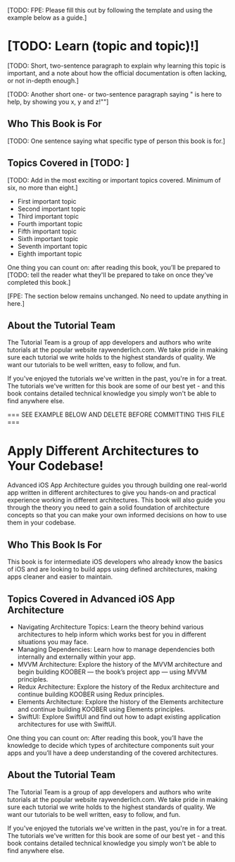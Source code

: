 [TODO: FPE: Please fill this out by following the template and using the example below as a guide.]

# [TODO: Learn (topic and topic)!]

[TODO: Short, two-sentence paragraph to explain why learning this topic is important, and a note about how the official documentation is often lacking, or not in-depth enough.]

[TODO: Another short one- or two-sentence paragraph saying "<Book Title> is here to help, by showing you x, y and z!""]

## Who This Book is For

[TODO: One sentence saying what specific type of person this book is for.]

## Topics Covered in [TODO: <Book Title Here>]

[TODO: Add in the most exciting or important topics covered. Minimum of six, no more than eight.]

- First important topic
- Second important topic
- Third important topic
- Fourth important topic
- Fifth important topic
- Sixth important topic
- Seventh important topic
- Eighth important topic

One thing you can count on: after reading this book, you’ll be prepared to [TODO: tell the reader what they'll be prepared to take on once they've completed this book.]

[FPE: The section below remains unchanged. No need to update anything in here.]

## About the Tutorial Team

The Tutorial Team is a group of app developers and authors who write tutorials at the popular website raywenderlich.com. We take pride in making sure each tutorial we write holds to the highest standards of quality. We want our tutorials to be well written, easy to follow, and fun.

If you've enjoyed the tutorials we've written in the past, you're in for a treat. The tutorials we've written for this book are some of our best yet - and this book contains detailed technical knowledge you simply won't be able to find anywhere else.

=== SEE EXAMPLE BELOW AND DELETE BEFORE COMMITTING THIS FILE ===

# Apply Different Architectures to Your Codebase!

Advanced iOS App Architecture guides you through building one real-world app written in different architectures to give you hands-on and practical experience working in different architectures. This book will also guide you through the theory you need to gain a solid foundation of architecture concepts so that you can make your own informed decisions on how to use them in your codebase.

## Who This Book Is For

This book is for intermediate iOS developers who already know the basics of iOS and are looking to build apps using defined architectures, making apps cleaner and easier to maintain.


## Topics Covered in Advanced iOS App Architecture

- Navigating Architecture Topics: Learn the theory behind various architectures to help inform which works best for you in different situations you may face. 
- Managing Dependencies: Learn how to manage dependencies both internally and externally within your app.
- MVVM Architecture: Explore the history of the MVVM architecture and begin building KOOBER — the book’s project app — using MVVM principles.
- Redux Architecture: Explore the history of the Redux architecture and continue building KOOBER using Redux principles.
- Elements Architecture: Explore the history of the Elements architecture and continue building KOOBER using Elements principles.
- SwiftUI: Explore SwiftUI and find out how to adapt existing application architectures for use with SwiftUI.

One thing you can count on: After reading this book, you’ll have the knowledge to decide which types of architecture components suit your apps and you’ll have a deep understanding of the covered architectures.

## About the Tutorial Team

The Tutorial Team is a group of app developers and authors who write tutorials at the popular website raywenderlich.com. We take pride in making sure each tutorial we write holds to the highest standards of quality. We want our tutorials to be well written, easy to follow, and fun.

If you've enjoyed the tutorials we've written in the past, you're in for a treat. The tutorials we've written for this book are some of our best yet - and this book contains detailed technical knowledge you simply won't be able to find anywhere else.